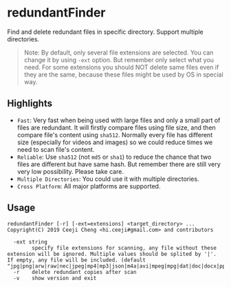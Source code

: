 # redundantFinder
Find and delete redundant files in specific directory. Support multiple directories.

> Note: By default, only several file extensions are selected. You can change it by using `-ext` option. But remember only select what you need. For some extensions you should NOT delete same files even if they are the same, because these files might be used by OS in special way.

## Highlights
- `Fast`: Very fast when being used with large files and only a small part of files are redundant. It will firstly compare files using file size, and then compare file's content using `sha512`. Normally every file has different size (especially for videos and images) so we could reduce times we need to scan file's content.
- `Reliable`: Use `sha512` (not `md5` or `sha1`) to reduce the chance that two files are different but have same hash. But remember there are still very very low possibility. Please take care.
- `Multiple Directories`: You could use it with multiple directories.
- `Cross Platform`: All major platforms are supported.

## Usage

```shell
redundantFinder [-r] [-ext=extensions] <target_directory> ...
Copyright(C) 2019 Ceeji Cheng <hi.ceeji#gmail.com> and contributors

  -ext string
        specify file extensions for scanning, any file without these extension will be ignored. Multiple values should be splited by '|'. If empty, any file will be included. (default "jpg|png|arw|raw|nec|jpeg|mp4|mp3|json|m4a|avi|mpeg|mpg|dat|doc|docx|ppt|pptx|db|txt|zip|gz|bz|7z|tar|rar|bzip|iso|pkg|wav")
  -r    delete redundant copies after scan
  -v    show version and exit
```
